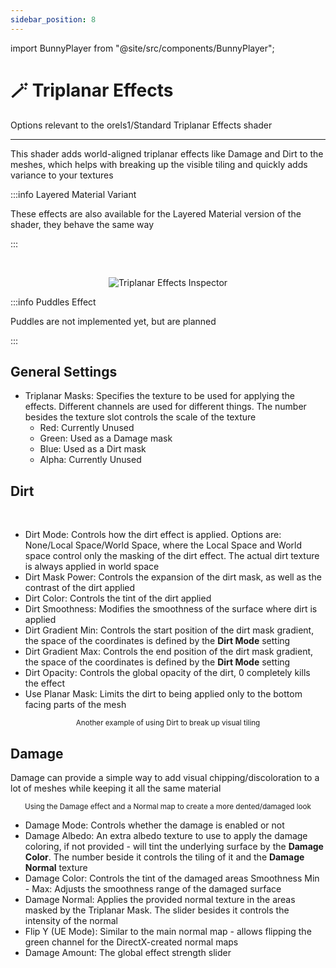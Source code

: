 ```yaml
---
sidebar_position: 8
---
```


import BunnyPlayer from "@site/src/components/BunnyPlayer";

# 🪄 Triplanar Effects

Options relevant to the orels1/Standard Triplanar Effects shader

-----

This shader adds world-aligned triplanar effects like Damage and Dirt to the meshes, which helps with breaking up the visible tiling and quickly adds variance to your textures

:::info Layered Material Variant

These effects are also available for the Layered Material version of the shader, they behave the same way

:::

<BunnyPlayer videoId="32feb07e-bea5-48f2-98e8-4e3e33fd36a7" />

<br />

<p align="center">
  <img alt="Triplanar Effects Inspector" src="/img/docs/orl-standard/triplanar-effects/triplanar-effects-inspector.png" />
</p>

:::info Puddles Effect

Puddles are not implemented yet, but are planned

:::

## General Settings

- Triplanar Masks: Specifies the texture to be used for applying the effects. Different channels are used for different things. The number besides the texture slot controls the scale of the texture
  - Red: Currently Unused
  - Green: Used as a Damage mask
  - Blue: Used as a Dirt mask
  - Alpha: Currently Unused

## Dirt

<BunnyPlayer videoId="d090727f-8429-464c-bc09-c0c4d41d56fa" />

<br />

- Dirt Mode: Controls how the dirt effect is applied. Options are: None/Local Space/World Space, where the Local Space and World space control only the masking of the dirt effect. The actual dirt texture is always applied in world space
- Dirt Mask Power: Controls the expansion of the dirt mask, as well as the contrast of the dirt applied
- Dirt Color: Controls the tint of the dirt applied
- Dirt Smoothness: Modifies the smoothness of the surface where dirt is applied
- Dirt Gradient Min: Controls the start position of the dirt mask gradient, the space of the coordinates is defined by the **Dirt Mode** setting
- Dirt Gradient Max: Controls the end position of the dirt mask gradient, the space of the coordinates is defined by the **Dirt Mode** setting
- Dirt Opacity: Controls the global opacity of the dirt, 0 completely kills the effect
- Use Planar Mask: Limits the dirt to being applied only to the bottom facing parts of the mesh

<BunnyPlayer videoId="c219969a-dc22-492d-b9e8-3dfec880f5f5" />

<p align="center">
  <small>Another example of using Dirt to break up visual tiling</small>
</p>

## Damage

Damage can provide a simple way to add visual chipping/discoloration to a lot of meshes while keeping it all the same material

<BunnyPlayer videoId="74c5db99-95f0-43eb-b8bf-59475a67aa21" />

<p align="center">
  <small>Using the Damage effect and a Normal map to create a more dented/damaged look</small>
</p>

- Damage Mode: Controls whether the damage is enabled or not
- Damage Albedo: An extra albedo texture to use to apply the damage coloring, if not provided - will tint the underlying surface by the **Damage Color**. The number beside it controls the tiling of it and the **Damage Normal** texture
- Damage Color: Controls the tint of the damaged areas
Smoothness Min - Max: Adjusts the smoothness range of the damaged surface
- Damage Normal: Applies the provided normal texture in the areas masked by the Triplanar Mask. The slider besides it controls the intensity of the normal
- Flip Y (UE Mode): Similar to the main normal map - allows flipping the green channel for the DirectX-created normal maps
- Damage Amount: The global effect strength slider